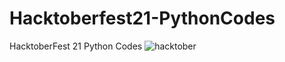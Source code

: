 # Hacktoberfest21-PythonCodes
HacktoberFest 21 Python Codes
![hacktober](https://user-images.githubusercontent.com/70090469/137501798-cb0f3c97-2af7-4e28-abc0-123311bb5171.png)
